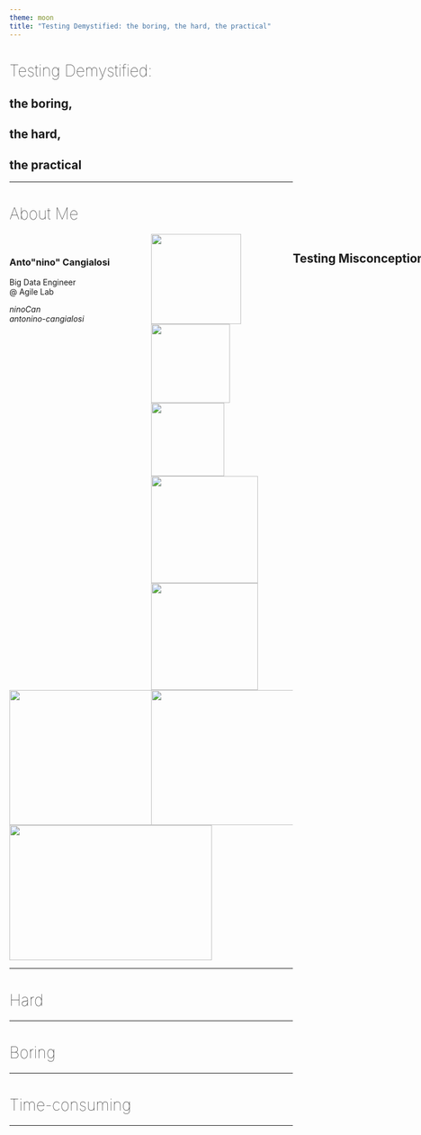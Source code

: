 ```yaml
---
theme: moon
title: "Testing Demystified: the boring, the hard, the practical"
---
```

<link rel="stylesheet" href="https://cdnjs.cloudflare.com/ajax/libs/font-awesome/4.7.0/css/font-awesome.min.css">
<style>
  .column {
    float: left;
    width: 50%;
  }
  h1 {
    font-weight: 100;
  }
  img {
    loading: lazy;
  }
  .gif {
    height: 240px;
    width: 360px;
  }
</style>


<h1 style="white-space: nowrap">Testing Demystified:</h1>
<h2>the boring,</h1>
<h2>the hard,</h1>
<h2>the practical</h1>


---

# About Me

<div class="column" style="margin-top: -90px;">
<h3 style="margin-top: 130px">Anto"nino" Cangialosi</h3>
Big Data Engineer<br/>
@ Agile Lab

<i class="fa fa-github fa-lg"> </i>
<i class="fa fa-gitlab fa-lg"> </i>
<i class="fa fa-slack fa-lg"> ninoCan</i><br/>
<i class="fa fa-linkedin"> antonino-cangialosi</i>

</div>

<div class="column">
<img style="width: 160px" src="https://images.credly.com/size/340x340/images/8b8ed108-e77d-4396-ac59-2504583b9d54/cka_from_cncfsite__281_29.png">
<img style="width: 140px" src="https://images.credly.com/size/340x340/images/2d613ff8-8879-430b-b2d8-925fa29785e8/image.png">
<img style="width: 130px" src="https://images.credly.com/size/340x340/images/f28f1d88-428a-47f6-95b5-7da1dd6c1000/KCNA_badge.png">
<img style="width: 190px" src="https://www.datacamp.com/statement-of-accomplishment/badge/track/86369ef15d2722bc789beeb26e9a5f28c68558d7.png">
<img style="width: 190px" src="https://www.datacamp.com/statement-of-accomplishment/badge/track/e265d97f60368099e8c955bf28b08b306f00a506.png">
</div>

---

<h2 style="white-space: nowrap">Testing Misconceptions</h1>


<div class="column">
<img class="gif" src="https://i.giphy.com/lJnAXeJO8tE7E37mxq.webp">
</div>

<div class="column">
<img class="gif" src="https://media4.giphy.com/media/3o7btPCcdNniyf0ArS/200.gif">
</div>

<div>
<img class="gif" src="https://media.tenor.com/IXY41b20EwMAAAAM/time-speed.gif"/>
</div>

---

# Hard

---

# Boring

---

# Time-consuming

---




